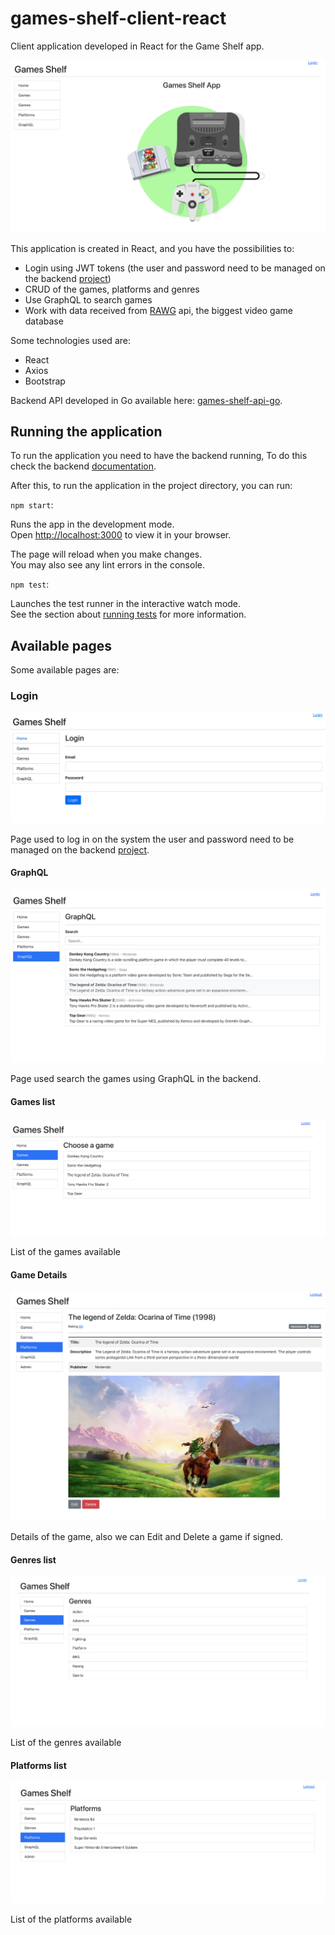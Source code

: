 # games-shelf-client-react

Client application developed in React for the Game Shelf app.

![](doc/images/home.png)

This application is created in React, and you have the possibilities to:

- Login using JWT tokens (the user and password need to be managed on the backend
  [project](https://github.com/coderade/games-shelf-api-go))
- CRUD of the games, platforms and genres
- Use GraphQL to search games
- Work with data received from [RAWG](https://rawg.io/) api, the biggest video game database

Some technologies used are:

- React
- Axios
- Bootstrap

Backend API developed in Go available here: [games-shelf-api-go](https://github.com/coderade/games-shelf-api-go).

## Running the application

To run the application you need to have the backend running, To do this check the backend 
[documentation](https://github.com/coderade/games-shelf-api-go).

After this, to run the application in the project directory, you can run:

`npm start`:

Runs the app in the development mode.\
Open [http://localhost:3000](http://localhost:3000) to view it in your browser.

The page will reload when you make changes.\
You may also see any lint errors in the console.

`npm test`:

Launches the test runner in the interactive watch mode.\
See the section about [running tests](https://facebook.github.io/create-react-app/docs/running-tests) for more information.


## Available pages

Some available pages are:

### Login
![](doc/images/login.png)

Page used to log in on the system the user and password need to be managed on the backend
[project](https://github.com/coderade/games-shelf-api-go).

#### GraphQL 
![](doc/images/graphql.png)

Page used search the games using GraphQL in the backend.

#### Games list
![](doc/images/games-list.png)

List of the games available 

#### Game Details
![](doc/images/game-details.png)

Details of the game, also we can Edit and Delete a game if signed.

#### Genres list
![](doc/images/genres-list.png)

List of the genres available 


#### Platforms list
![](doc/images/platforms-list.png)

List of the platforms available 